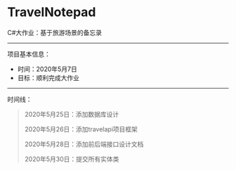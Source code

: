 # TravelNotepad
C#大作业：基于旅游场景的备忘录

------
项目基本信息：
* 时间：2020年5月7日
* 目标：顺利完成大作业

-----
时间线：
> 2020年5月25日：添加数据库设计
> 
> 2020年5月26日：添加travelapi项目框架
>
> 2020年5月28日：添加前后端接口设计文档
>
> 2020年5月30日：提交所有实体类
